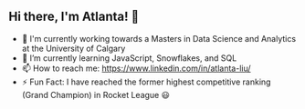 ## Hi there, I'm Atlanta! 👋




- 🔭 I'm currently working towards a Masters in Data Science and Analytics at the University of Calgary
- 🌱 I’m currently learning JavaScript, Snowflakes, and SQL
- 📫 How to reach me: https://www.linkedin.com/in/atlanta-liu/
- ⚡ Fun Fact: I have reached the former highest competitive ranking (Grand Champion) in Rocket League :smiley: 
